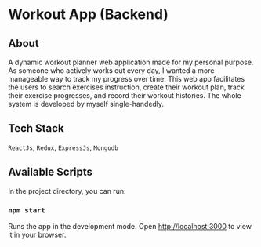 # Workout App (Backend)
## About
A dynamic workout planner web application made for my personal purpose. As someone who actively works out every day, I wanted a more manageable way to track my progress over time. This web app facilitates the users to search exercises instruction, create their workout plan, track their exercise progresses, and record their workout histories. The whole system is developed by myself single-handedly.

## Tech Stack
`ReactJs`, `Redux`, `ExpressJs`, `Mongodb`

## Available Scripts

In the project directory, you can run:

### `npm start`

Runs the app in the development mode.
Open [http://localhost:3000](http://localhost:3000) to view it in your browser.


